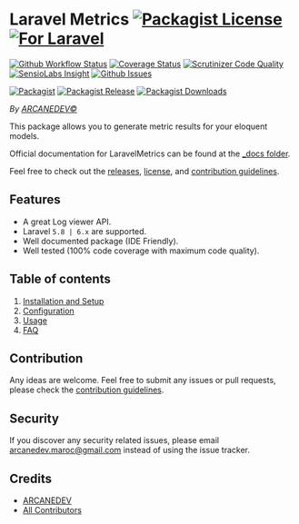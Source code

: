 # Laravel Metrics [![Packagist License][badge_license]](LICENSE.md) [![For Laravel][badge_laravel]][link-github-repo]

[![Github Workflow Status][badge_build]][link-github-status]
[![Coverage Status][badge_coverage]][link-scrutinizer]
[![Scrutinizer Code Quality][badge_quality]][link-scrutinizer]
[![SensioLabs Insight][badge_insight]][link-insight]
[![Github Issues][badge_issues]][link-github-issues]

[![Packagist][badge_package]][link-packagist]
[![Packagist Release][badge_release]][link-packagist]
[![Packagist Downloads][badge_downloads]][link-packagist]

*By [ARCANEDEV&copy;](http://www.arcanedev.net/)*

This package allows you to generate metric results for your eloquent models.

Official documentation for LaravelMetrics can be found at the [_docs folder](_docs/0.Home.md).

Feel free to check out the [releases](https://github.com/ARCANEDEV/LaravelMetrics/releases), [license](LICENSE.md), and [contribution guidelines](CONTRIBUTING.md).

## Features

  - A great Log viewer API.
  - Laravel `5.8 | 6.x` are supported.
  - Well documented package (IDE Friendly).
  - Well tested (100% code coverage with maximum code quality).

## Table of contents

  1. [Installation and Setup](_docs/1.Installation-and-Setup.md)
  2. [Configuration](_docs/2.Configuration.md)
  3. [Usage](_docs/3.Usage.md)
  4. [FAQ](_docs/4.FAQ.md)

## Contribution

Any ideas are welcome. Feel free to submit any issues or pull requests, please check the [contribution guidelines](CONTRIBUTING.md).

## Security

If you discover any security related issues, please email arcanedev.maroc@gmail.com instead of using the issue tracker.

## Credits

- [ARCANEDEV][link-author]
- [All Contributors][link-contributors]

[badge_laravel]:      https://img.shields.io/badge/Laravel-5.8%20&%206.x-orange.svg?style=flat-square
[badge_license]:      https://img.shields.io/packagist/l/arcanedev/laravel-metrics.svg?style=flat-square
[badge_build]:       https://img.shields.io/github/workflow/status/ARCANEDEV/LaravelMetrics/run-tests?style=flat-square
[badge_coverage]:     https://img.shields.io/scrutinizer/coverage/g/ARCANEDEV/LaravelMetrics.svg?style=flat-square
[badge_quality]:      https://img.shields.io/scrutinizer/g/ARCANEDEV/LaravelMetrics.svg?style=flat-square
[badge_insight]:      https://img.shields.io/sensiolabs/i/d8ea89a0-d96c-42a6-a06a-2b64ebc44d71.svg?style=flat-square
[badge_issues]:       https://img.shields.io/github/issues/ARCANEDEV/LaravelMetrics.svg?style=flat-square
[badge_package]:      https://img.shields.io/badge/package-arcanedev/log--viewer-blue.svg?style=flat-square
[badge_release]:      https://img.shields.io/packagist/v/arcanedev/laravel-metrics.svg?style=flat-square
[badge_downloads]:    https://img.shields.io/packagist/dt/arcanedev/laravel-metrics.svg?style=flat-square

[link-author]:        https://github.com/arcanedev-maroc
[link-github-status]: https://github.com/ARCANEDEV/LaravelMetrics/actions
[link-github-repo]:   https://github.com/ARCANEDEV/LaravelMetrics
[link-github-issues]: https://github.com/ARCANEDEV/LaravelMetrics/issues
[link-contributors]:  https://github.com/ARCANEDEV/LaravelMetrics/graphs/contributors
[link-packagist]:     https://packagist.org/packages/arcanedev/laravel-metrics
[link-scrutinizer]:   https://scrutinizer-ci.com/g/ARCANEDEV/LaravelMetrics/?branch=master
[link-insight]:       https://insight.sensiolabs.com/projects/d8ea89a0-d96c-42a6-a06a-2b64ebc44d71
